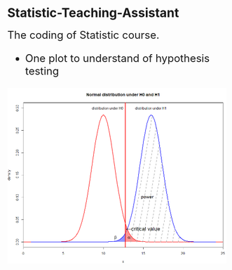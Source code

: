 # Statistic-Teaching-Assistant
<font size = 5 >The coding of Statistic course.
- One plot to understand of hypothesis testing
<img src="https://github.com/GeraltLai/Statistic-Teaching-Assistant/blob/main/hypothesis%20test.png" alt="Image" width="500" height="400">
